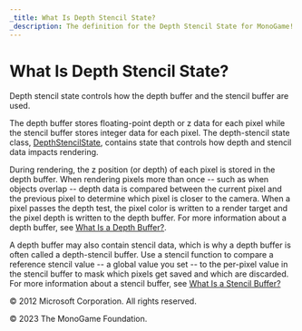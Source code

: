 ```yaml
---
_title: What Is Depth Stencil State?
_description: The definition for the Depth Stencil State for MonoGame!
---
```


# What Is Depth Stencil State?

Depth stencil state controls how the depth buffer and the stencil buffer are used.

The depth buffer stores floating-point depth or z data for each pixel while the stencil buffer stores integer data for each pixel. The depth-stencil state class, [DepthStencilState](/api/Microsoft.Xna.Framework.Graphics.DepthStencilState.html), contains state that controls how depth and stencil data impacts rendering.

During rendering, the z position (or depth) of each pixel is stored in the depth buffer. When rendering pixels more than once -- such as when objects overlap -- depth data is compared between the current pixel and the previous pixel to determine which pixel is closer to the camera. When a pixel passes the depth test, the pixel color is written to a render target and the pixel depth is written to the depth buffer. For more information about a depth buffer, see [What Is a Depth Buffer?](WhatIs_DepthBuffer.md).

A depth buffer may also contain stencil data, which is why a depth buffer is often called a depth-stencil buffer. Use a stencil function to compare a reference stencil value -- a global value you set -- to the per-pixel value in the stencil buffer to mask which pixels get saved and which are discarded. For more information about a stencil buffer, see [What Is a Stencil Buffer?](WhatIs_StencilBuffer.md)

© 2012 Microsoft Corporation. All rights reserved.  

© 2023 The MonoGame Foundation.